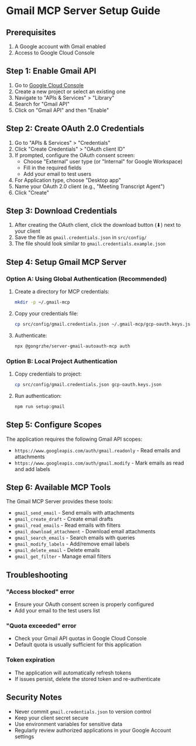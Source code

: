 # Gmail MCP Server Setup Guide

## Prerequisites

1. A Google account with Gmail enabled
2. Access to Google Cloud Console

## Step 1: Enable Gmail API

1. Go to [Google Cloud Console](https://console.cloud.google.com/)
2. Create a new project or select an existing one
3. Navigate to "APIs & Services" > "Library"
4. Search for "Gmail API"
5. Click on "Gmail API" and then "Enable"

## Step 2: Create OAuth 2.0 Credentials

1. Go to "APIs & Services" > "Credentials"
2. Click "Create Credentials" > "OAuth client ID"
3. If prompted, configure the OAuth consent screen:
   - Choose "External" user type (or "Internal" for Google Workspace)
   - Fill in the required fields
   - Add your email to test users
4. For Application type, choose "Desktop app"
5. Name your OAuth 2.0 client (e.g., "Meeting Transcript Agent")
6. Click "Create"

## Step 3: Download Credentials

1. After creating the OAuth client, click the download button (⬇) next to your client
2. Save the file as `gmail.credentials.json` in `src/config/`
3. The file should look similar to `gmail.credentials.example.json`

## Step 4: Setup Gmail MCP Server

### Option A: Using Global Authentication (Recommended)
1. Create a directory for MCP credentials:
   ```bash
   mkdir -p ~/.gmail-mcp
   ```
2. Copy your credentials file:
   ```bash
   cp src/config/gmail.credentials.json ~/.gmail-mcp/gcp-oauth.keys.json
   ```
3. Authenticate:
   ```bash
   npx @gongrzhe/server-gmail-autoauth-mcp auth
   ```

### Option B: Local Project Authentication
1. Copy credentials to project:
   ```bash
   cp src/config/gmail.credentials.json gcp-oauth.keys.json
   ```
2. Run authentication:
   ```bash
   npm run setup:gmail
   ```

## Step 5: Configure Scopes

The application requires the following Gmail API scopes:
- `https://www.googleapis.com/auth/gmail.readonly` - Read emails and attachments
- `https://www.googleapis.com/auth/gmail.modify` - Mark emails as read and add labels

## Step 6: Available MCP Tools

The Gmail MCP Server provides these tools:
- `gmail_send_email` - Send emails with attachments
- `gmail_create_draft` - Create email drafts
- `gmail_read_emails` - Read emails with filters
- `gmail_download_attachment` - Download email attachments
- `gmail_search_emails` - Search emails with queries
- `gmail_modify_labels` - Add/remove email labels
- `gmail_delete_email` - Delete emails
- `gmail_get_filter` - Manage email filters

## Troubleshooting

### "Access blocked" error
- Ensure your OAuth consent screen is properly configured
- Add your email to the test users list

### "Quota exceeded" error
- Check your Gmail API quotas in Google Cloud Console
- Default quota is usually sufficient for this application

### Token expiration
- The application will automatically refresh tokens
- If issues persist, delete the stored token and re-authenticate

## Security Notes

- Never commit `gmail.credentials.json` to version control
- Keep your client secret secure
- Use environment variables for sensitive data
- Regularly review authorized applications in your Google Account settings
